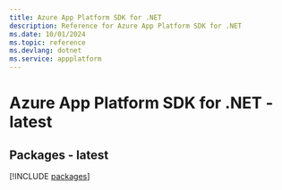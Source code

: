 ```yaml
---
title: Azure App Platform SDK for .NET
description: Reference for Azure App Platform SDK for .NET
ms.date: 10/01/2024
ms.topic: reference
ms.devlang: dotnet
ms.service: appplatform
---
```

# Azure App Platform SDK for .NET - latest
## Packages - latest
[!INCLUDE [packages](app-platform-index.md)]